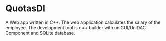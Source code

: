 # QuotasDI
A Web app written in C++. The web application calculates the salary of the employee. The development tool is c++ builder with uniGUI/UniDAC Component and SQLite database.
